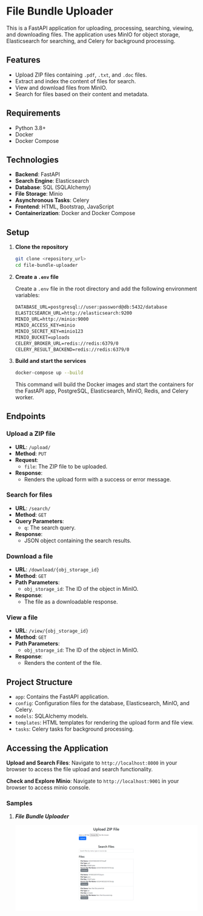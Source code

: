 # File Bundle Uploader

This is a FastAPI application for uploading, processing, searching, viewing, and downloading files. The application uses MinIO for object storage, Elasticsearch for searching, and Celery for background processing.

## Features

- Upload ZIP files containing `.pdf`, `.txt`, and `.doc` files.
- Extract and index the content of files for search.
- View and download files from MinIO.
- Search for files based on their content and metadata.

## Requirements

- Python 3.8+
- Docker
- Docker Compose

## Technologies

- **Backend**: FastAPI
- **Search Engine**: Elasticsearch
- **Database**: SQL (SQLAlchemy)
- **File Storage**: Minio
- **Asynchronous Tasks**: Celery
- **Frontend**: HTML, Bootstrap, JavaScript
- **Containerization**: Docker and Docker Compose

## Setup

1. **Clone the repository**

    ```bash
    git clone <repository_url>
    cd file-bundle-uploader
    ```

2. **Create a `.env` file**

    Create a `.env` file in the root directory and add the following environment variables:

    ```env
    DATABASE_URL=postgresql://user:password@db:5432/database
    ELASTICSEARCH_URL=http://elasticsearch:9200
    MINIO_URL=http://minio:9000
    MINIO_ACCESS_KEY=minio
    MINIO_SECRET_KEY=minio123
    MINIO_BUCKET=uploads
    CELERY_BROKER_URL=redis://redis:6379/0
    CELERY_RESULT_BACKEND=redis://redis:6379/0
    ```

3. **Build and start the services**

    ```bash
    docker-compose up --build
    ```

    This command will build the Docker images and start the containers for the FastAPI app, PostgreSQL, Elasticsearch, MinIO, Redis, and Celery worker.

## Endpoints

### Upload a ZIP file

- **URL**: `/upload/`
- **Method**: `PUT`
- **Request**:
    - `file`: The ZIP file to be uploaded.
- **Response**:
    - Renders the upload form with a success or error message.

### Search for files

- **URL**: `/search/`
- **Method**: `GET`
- **Query Parameters**:
    - `q`: The search query.
- **Response**:
    - JSON object containing the search results.

### Download a file

- **URL**: `/download/{obj_storage_id}`
- **Method**: `GET`
- **Path Parameters**:
    - `obj_storage_id`: The ID of the object in MinIO.
- **Response**:
    - The file as a downloadable response.

### View a file

- **URL**: `/view/{obj_storage_id}`
- **Method**: `GET`
- **Path Parameters**:
    - `obj_storage_id`: The ID of the object in MinIO.
- **Response**:
    - Renders the content of the file.

## Project Structure

- `app`: Contains the FastAPI application.
- `config`: Configuration files for the database, Elasticsearch, MinIO, and Celery.
- `models`: SQLAlchemy models.
- `templates`: HTML templates for rendering the upload form and file view.
- `tasks`: Celery tasks for background processing.


## Accessing the Application

**Upload and Search Files**: Navigate to `http://localhost:8000` in your browser to access the file upload and search functionality.

**Check and Explore Minio**: Navigate to `http://localhost:9001` in your browser to access minio console.

### Samples

1. ***File Bundle Uploader***

    ![File Bundle Uploader](./samples/image.png)